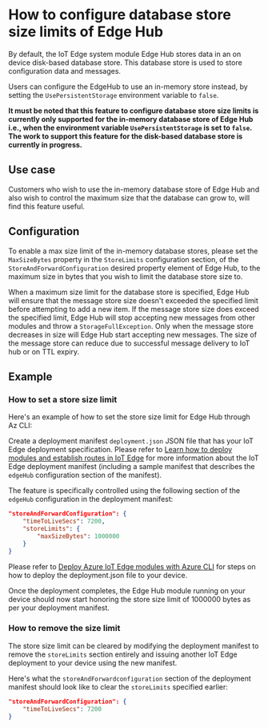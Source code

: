 # How to configure database store size limits of Edge Hub

By default, the IoT Edge system module Edge Hub stores data in an on device disk-based database store. This database store is used to store configuration data and messages.

Users can configure the EdgeHub to use an in-memory store instead, by setting the `UsePersistentStorage` environment variable to `false`.

**It must be noted that this feature to configure database store size limits is currently only supported for the in-memory database store of Edge Hub i.e., when the environment variable `UsePersistentStorage` is set to `false`. The work to support this feature for the disk-based database store is currently in progress.**

## __Use case__

Customers who wish to use the in-memory database store of Edge Hub and also wish to control the maximum size that the database can grow to, will find this feature useful.

## __Configuration__

To enable a max size limit of the in-memory database stores, please set the `MaxSizeBytes` property in the `StoreLimits` configuration section, of the `StoreAndForwardConfiguration` desired property element of Edge Hub, to the maximum size in bytes that you wish to limit the database store size to.

When a maximum size limit for the database store is specified, Edge Hub will ensure that the message store size doesn't exceeded the specified limit before attempting to add a new item. If the message store size does exceed the specified limit, Edge Hub will stop accepting new messages from other modules and throw a `StorageFullException`.
Only when the message store decreases in size will Edge Hub start accepting new messages. The size of the message store can reduce due to successful message delivery to IoT hub or on TTL expiry.

## __Example__

### __How to set a store size limit__

Here's an example of how to set the store size limit for Edge Hub through Az CLI:

Create a deployment manifest `deployment.json` JSON file that has your IoT Edge deployment specification. Please refer to [Learn how to deploy modules and establish routes in IoT Edge][1] for more information about the IoT Edge deployment manifest (including a sample manifest that describes the `edgeHub` configuration section of the manifest).

The feature is specifically controlled using the following section of the `edgeHub` configuration in the deployment manifest:

```JSON
"storeAndForwardConfiguration": {
    "timeToLiveSecs": 7200,
    "storeLimits": {
        "maxSizeBytes": 1000000
    }
}
```

Please refer to [Deploy Azure IoT Edge modules with Azure CLI][2] for steps on how to deploy the deployment.json file to your device.

Once the deployment completes, the Edge Hub module running on your device should now start honoring the store size limit of 1000000 bytes as per your deployment manifest.

### __How to remove the size limit__

The store size limit can be cleared by modifying the deployment manifest to remove the `storeLimits` section entirely and issuing another IoT Edge deployment to your device using the new manifest.

Here's what the `storeAndForwardconfiguration` section of the deployment manifest should look like to clear the `storeLimits` specified earlier:

```JSON
"storeAndForwardConfiguration": {
    "timeToLiveSecs": 7200
}
```

[1]: https://docs.microsoft.com/azure/iot-edge/module-composition
[2]: https://docs.microsoft.com/azure/iot-edge/how-to-deploy-modules-cli